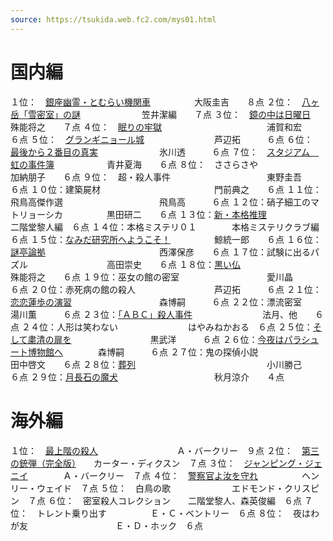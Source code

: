 ```yaml
---
source: https://tsukida.web.fc2.com/mys01.html
---
```


# 国内編

１位：　[銀座幽霊・とむらい機関車](https://tsukida.web.fc2.com/0201.html#anchor020101)　　　　　大阪圭吉　　８点
２位：　[八ヶ岳「雪密室」の謎](https://tsukida.web.fc2.com/0104.html#anchor495863)　　　　　　　笠井潔編　　７点
３位：　[鏡の中は日曜日](https://tsukida.web.fc2.com/0112.html#anchor011201)　　　　　　　　　　殊能将之　　７点
４位：　[眠りの牢獄](https://tsukida.web.fc2.com/0105.html#anchor417034)　　　　　　　　　　　　浦賀和宏　　６点
５位：　[グランギニョール城](https://tsukida.web.fc2.com/0201.html#anchor020103)　　　　　　　　芦辺拓　　　６点
６位：　[最後から２番目の真実](https://tsukida.web.fc2.com/0103.html)　　　　　　　氷川透　　　６点
７位：　[スタジアム　虹の事件簿](https://tsukida.web.fc2.com/0105.html)　　　　　　青井夏海　　６点
８位：　ささらさや　　　　　　　　　　　　加納朋子　　６点
９位：　超・殺人事件　　　　　　　　　　　東野圭吾　　６点
１０位：建築屍材　　　　　　　　　　　　　門前典之　　６点
１１位：飛鳥高傑作選　　　　　　　　　　　飛鳥高　　　６点
１２位：硝子細工のマトリョーシカ　　　　　黒田研二　　６点
１３位：[新・本格推理](https://tsukida.web.fc2.com/0104.html)　　　　　　　　　　二階堂黎人編　６点
１４位：本格ミステリ０１　　　　本格ミステリクラブ編　６点
１５位：[なみだ研究所へようこそ！](https://tsukida.web.fc2.com/0104.html#anchor65869)　　　　　鯨統一郎　　６点
１６位：[謎亭論拠](https://tsukida.web.fc2.com/0105.html#anchor424334)　　　　　　　　　　　　　西澤保彦　　６点
１７位：試験に出るパズル　　　　　　　　　高田崇史　　６点
１８位：[黒い仏](https://tsukida.web.fc2.com/0102.html#anchor141737)　　　　　　　　　　　　　　殊能将之　　６点
１９位：巫女の館の密室　　　　　　　　　　愛川晶　　　６点
２０位：赤死病の館の殺人　　　　　　　　　芦辺拓　　　６点
２１位：[恋恋蓮歩の演習](https://tsukida.web.fc2.com/0105.html#anchor50148)　　　　　　　　　　森博嗣　　　６点
２２位：漂流密室　　　　　　　　　　　　　湯川薫　　　６点
２３位：[「ＡＢＣ」殺人事件](https://tsukida.web.fc2.com/0112.html#anchor011202)　　　　　　　　法月、他　　６点
２４位：人形は笑わない　　　　　　　　はやみねかおる　６点
２５位：[そして粛清の扉を](https://tsukida.web.fc2.com/0102.html#anchor406272)　　　　　　　　　黒武洋　　　６点
２６位：[今夜はパラシュート博物館へ](https://tsukida.web.fc2.com/0102.html#anchor660671)　　　　森博嗣　　　６点
２７位：鬼の探偵小説　　　　　　　　　　　田中啓文　　６点
２８位：[葬列](https://tsukida.web.fc2.com/0104.html#anchor48305)　　　　　　　　　　　　　　　小川勝己　　６点
２９位：[月長石の魔犬](https://tsukida.web.fc2.com/0106.html#anchor010605)　　　　　　　　　　　秋月涼介　　４点
　

# 海外編

１位：　[最上階の殺人](https://tsukida.web.fc2.com/0208.html#020802)　　　　　　　　　Ａ・バークリー　９点
２位：　[第三の銃弾（完全版）](https://tsukida.web.fc2.com/0201.html)　　カーター・ディクスン　７点
３位：　[ジャンピング・ジェニイ](https://tsukida.web.fc2.com/0112.html)　　　　Ａ・バークリー　７点
４位：　[警察官よ汝を守れ](https://tsukida.web.fc2.com/0304.html)　　　　　ヘンリー・ウェイド　７点
５位：　白鳥の歌　　　　　　　エドモンド・クリスピン　７点
６位：　密室殺人コレクション　　二階堂黎人、森英俊編　６点
７位：　トレント乗り出す　　　　　Ｅ・Ｃ・ベントリー　６点
８位：　夜はわが友　　　　　　　　　　Ｅ・Ｄ・ホック　６点
